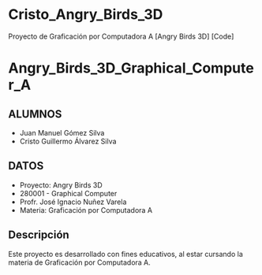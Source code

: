 # Cristo_Angry_Birds_3D
Proyecto de Graficación por Computadora A [Angry Birds 3D] [Code]

# Angry_Birds_3D_Graphical_Computer_A
## ALUMNOS
* Juan Manuel Gómez Silva
* Cristo Guillermo Álvarez Silva

## DATOS
* Proyecto: Angry Birds 3D
* 280001 - Graphical Computer
* Profr. José Ignacio Nuñez Varela
* Materia: Graficación por Computadora A

## Descripción
Este proyecto es desarrollado con fines educativos, al estar cursando la materia de Graficación por Computadora A.
